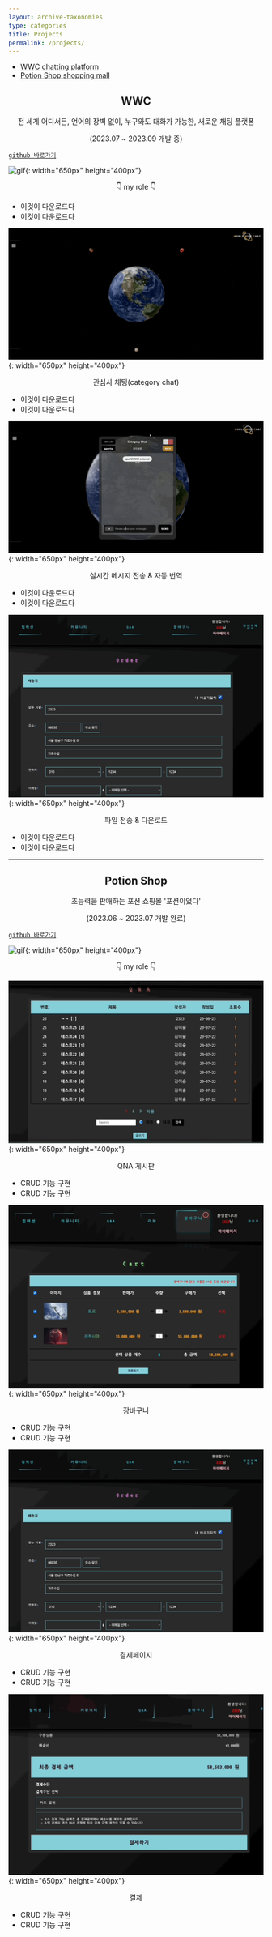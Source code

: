 ```yaml
---
layout: archive-taxonomies
type: categories
title: Projects
permalink: /projects/
---   
```

<style>
.center-text {
  text-align: center;
}
</style>
 
<div class="taxonomies-wrapper">
  <ul class="taxonomies">
    <li><a class="taxonomy" href="#wwc">
      <span>WWC</span>
      <span class="taxonomy-count">chatting platform</span>
    </a></li>
    <li><a class="taxonomy" href="#potion">
      <span>Potion Shop</span>
      <span class="taxonomy-count">shopping mall</span>
    </a></li>
  </ul>
</div>
  <h2 class = "center-text" id="wwc">WWC</h2>  
  <p class = "center-text">전 세계 어디서든, 언어의 장벽 없이, 누구와도 대화가 가능한, 새로운 채팅 플랫폼</p>
  <p class = "center-text">(2023.07 ~ 2023.09 개발 중)</p>
 
[`github 바로가기`](https://github.com/bonugg/WorldChatProject)<br/>   
  
![gif](wwcmain.gif){: width="650px" height="400px"}<br/>  
<p class = "center-text">&#128071; my role &#128071;</p> 

- 이것이 다운로드다
- 이것이 다운로드다

![gif](cateChat.gif){: width="650px" height="400px"}<br/> 
<p class = "center-text">관심사 채팅(category chat)</p>  

- 이것이 다운로드다
- 이것이 다운로드다

![gif](cateChatting.gif){: width="650px" height="400px"}<br/>
<p class = "center-text">실시간 메시지 전송 & 자동 번역</p>

- 이것이 다운로드다
- 이것이 다운로드다


![gif](pay.gif){: width="650px" height="400px"}<br/>
<p class = "center-text">파일 전송 & 다운로드</p>

- 이것이 다운로드다
- 이것이 다운로드다


<hr>
<h2 class = "center-text" id="potion">Potion Shop</h2>
<p class = "center-text">초능력을 판매하는 포션 쇼핑몰 '포션이었다'</p>
<p class = "center-text">(2023.06 ~ 2023.07 개발 완료)</p>

[`github 바로가기`](https://github.com/three-team1/main/tree/main)<br/>   
    
![gif](potion.gif){: width="650px" height="400px"}<br/>
<p class = "center-text">&#128071; my role &#128071;</p>  

![gif](qna.gif){: width="650px" height="400px"}   
<p class = "center-text">QNA 게시판</p>

- CRUD 기능 구현 
- CRUD 기능 구현 

![gif](cart.gif){: width="650px" height="400px"}<br/>
<p class = "center-text">장바구니</p>

- CRUD 기능 구현 
- CRUD 기능 구현 

![gif](pay.gif){: width="650px" height="400px"}<br/>
<p class = "center-text">결제페이지</p>

- CRUD 기능 구현 
- CRUD 기능 구현 

![gif](payment.gif){: width="650px" height="400px"}<br/>
<p class = "center-text">결제</p>   

- CRUD 기능 구현 
- CRUD 기능 구현 
  